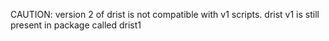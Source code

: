 CAUTION: version 2 of drist is not compatible with v1 scripts.
drist v1 is still present in package called drist1
